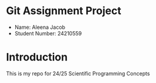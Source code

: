 # Git Assignment Project 

* Name: Aleena Jacob
* Student Number: 24210559

# Introduction 

This is my repo for 24/25 Scientific Programming Concepts





